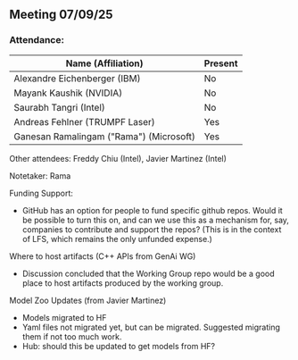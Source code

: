 ##  Meeting 07/09/25

### Attendance:

| Name (Affiliation)              | Present  |
| ------------------------------- | -------- |
| Alexandre Eichenberger (IBM)            | No |
| Mayank Kaushik (NVIDIA)                 | No |
| Saurabh Tangri (Intel)                  | No |
| Andreas Fehlner (TRUMPF Laser)          | Yes |
| Ganesan Ramalingam ("Rama") (Microsoft) | Yes |

Other attendees: Freddy Chiu (Intel), Javier Martinez (Intel)

Notetaker: Rama

Funding Support: 
* GitHub has an option for people to fund specific github repos. Would it be possible to turn
this on, and can we use this as a mechanism for, say, companies to contribute and support
the repos? (This is in the context of LFS, which remains the only unfunded expense.)

Where to host artifacts (C++ APIs from GenAi WG)
* Discussion concluded that the Working Group repo would be a good place to
host artifacts produced by the working group.

Model Zoo Updates (from Javier Martinez)
* Models migrated to HF
* Yaml files not migrated yet, but can be migrated. Suggested migrating them if not too much work.
* Hub: should this be updated to get models from HF?





